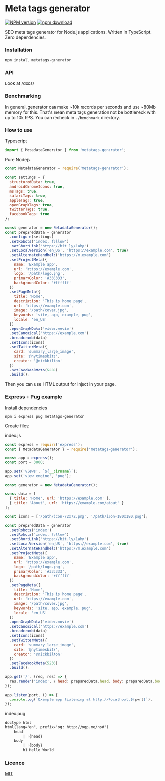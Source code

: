# Meta tags generator

[![NPM version][npm-image]][npm-url]
[![npm download][download-image]][download-url]

[npm-image]: https://img.shields.io/npm/v/metatags-generator.svg?style=flat-square
[npm-url]: https://npmjs.org/package/metatags-generator
[download-image]: https://img.shields.io/npm/dm/metatags-generator.svg?style=flat-square
[download-url]: https://npmjs.org/package/metatags-generator

SEO meta tags generator for Node.js applications. Written in TypeScript. Zero dependencies.

### Installation

```shell script
npm install metatags-generator
```

### API
Look at /docs/

### Benchmarking
In general, generator can make ~10k records per seconds and use ~80Mb memory for this. That's mean meta tags generation not be bottleneck with up to 10k RPS.
You can recheck in `./benchmark` directory.


### How to use

Typescript

```typescript
import { MetadataGenerator } from 'metatags-generator';
```

Pure Nodejs

```js
const MetadataGenerator = require('metatags-generator');
```

```js
const settings = {
  structuredData: true,
  androidChromeIcons: true,
  msTags: true,
  safariTags: true,
  appleTags: true,
  openGraphTags: true,
  twitterTags: true,
  facebookTags: true
};

const generator = new MetadataGenerator();
const preparedData = generator
  .configure(settings)
  .setRobots('index, follow')
  .setShortLink('https://bit.ly/1ahy')
  .setLocalVersion('en_US', 'https://example.com', true)
  .setAlternateHandheld('https://m.example.com')
  .setProjectMeta({
    name: 'Example app',
    url: 'https://example.com',
    logo: '/path/logo.png',
    primaryColor: '#333333',
    backgroundColor: '#ffffff'
  })
  .setPageMeta({
    title: 'Home',
    description: 'This is home page',
    url: 'https://example.com',
    image: '/path/cover.jpg',
    keywords: 'site, app, example, pug',
    locale: 'en_US'
  })
  .openGraphData('video.movie')
  .setCanonical('https://example.com')
  .breadcrumb(data)
  .setIcons(icons)
  .setTwitterMeta({
    card: 'summary_large_image',
    site: '@nytimesbits',
    creator: '@nickbilton'
  })
  .setFacebookMeta(5233)
  .build();
```

Then you can use HTML output for inject in your page.


### Express + Pug example

Install dependencies
```shell script
npm i express pug metatags-generator
```

Create files:

index.js
```js
const express = require('express');
const { MetadataGenerator } = require('metatags-generator');

const app = express();
const port = 3000;

app.set('views', `${__dirname}`);
app.set('view engine', 'pug');

const generator = new MetadataGenerator();

const data = [
  { title: 'Home', url: 'https://example.com' },
  { title: 'About', url: 'https://example.com/about' }
];

const icons = ['/path/icon-72x72.png', '/path/icon-180x180.png'];

const preparedData = generator
  .setRobots('index')
  .setRobots('index, follow')
  .setShortLink('https://bit.ly/1ahy')
  .setLocalVersion('en_US', 'https://example.com', true)
  .setAlternateHandheld('https://m.example.com')
  .setProjectMeta({
    name: 'Example app',
    url: 'https://example.com',
    logo: '/path/logo.png',
    primaryColor: '#333333',
    backgroundColor: '#ffffff'
  })
  .setPageMeta({
    title: 'Home',
    description: 'This is home page',
    url: 'https://example.com',
    image: '/path/cover.jpg',
    keywords: 'site, app, example, pug',
    locale: 'en_US'
  })
  .openGraphData('video.movie')
  .setCanonical('https://example.com')
  .breadcrumb(data)
  .setIcons(icons)
  .setTwitterMeta({
    card: 'summary_large_image',
    site: '@nytimesbits',
    creator: '@nickbilton'
  })
  .setFacebookMeta(5233)
  .build();

app.get('/', (req, res) => {
  res.render('index', { head: preparedData.head, body: preparedData.body });
});

app.listen(port, () => {
  console.log(`Example app listening at http://localhost:${port}`);
});

```

index.pug

```html
doctype html
html(lang="en", prefix="og: http://ogp.me/ns#")
	head
		| !{head}
	body
		| !{body}
		h1 Hello World

```


### Licence
[MIT](./LICENSE)
